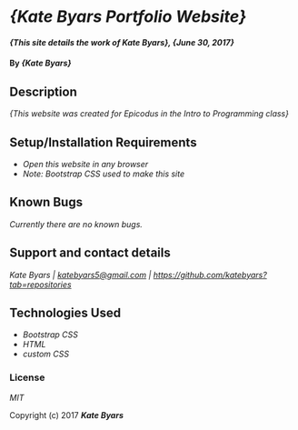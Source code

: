 # _{Kate Byars Portfolio Website}_

#### _{This site details the work of Kate Byars}, {June 30, 2017}_

#### By _**{Kate Byars}**_

## Description

_{This website was created for Epicodus in the Intro to Programming class}_

## Setup/Installation Requirements

* _Open this website in any browser_
* _Note: Bootstrap CSS used to make this site_

## Known Bugs

_Currently there are no known bugs._

## Support and contact details

_Kate Byars | katebyars5@gmail.com | https://github.com/katebyars?tab=repositories_

## Technologies Used

* _Bootstrap CSS_
* _HTML_
* _custom CSS_

### License

*MIT*

Copyright (c) 2017 **_Kate Byars_**
